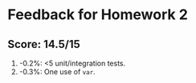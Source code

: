 # Feedback for Homework 2

## Score: 14.5/15

1. -0.2%: <5 unit/integration tests.
2. -0.3%: One use of `var`.
